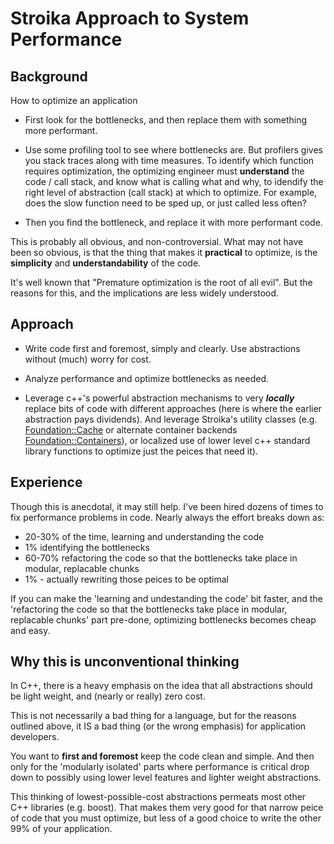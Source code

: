# Stroika Approach to System Performance

## Background

How to optimize an application

- First look for the bottlenecks, and then replace them with something more performant.

- Use some profiling tool to see where bottlenecks are. But profilers gives you stack traces along with time measures. To identify which function requires optimization, the optimizing engineer must **understand** the code / call stack, and know what is calling what and why, to idendify the right level of abstraction (call stack) at which to optimize. For example, does the slow function need to be sped up, or just called less often?

- Then you find the bottleneck, and replace it with more performant code.

This is probably all obvious, and non-controversial. What may not have been so obvious, is that the thing that makes it **practical** to optimize, is the **simplicity** and **understandability** of the code. 

It's well known that "Premature optimization is the root of all evil". But the reasons for this, and the implications are less widely understood. 

## Approach

- Write code first and foremost, simply and clearly. Use abstractions without (much) worry for cost.

- Analyze performance and optimize bottlenecks as needed.

- Leverage c++'s powerful abstraction mechanisms to very ***locally*** replace bits of code with different approaches (here is where the earlier abstraction pays dividends). And leverage Stroika's utility classes (e.g. [Foundation::Cache](../Library/Sources/Stroika/Foundation/Cache/ReadMe.md) or alternate container backends [Foundation::Containers](../Library/Sources/Stroika/Foundation/Containers/ReadMe.md#Alternate-Backends-Feature)), or localized use of lower level c++ standard library functions to optimize just the peices that need it).

## Experience

Though this is anecdotal, it may still help. I've been hired dozens of times to fix performance problems in code. Nearly always the effort breaks down as:

- 20-30% of the time, learning and understanding the code
- 1% identifying the bottlenecks
- 60-70% refactoring the code so that the bottlenecks take place in modular, replacable chunks
- 1% - actually rewriting those peices to be optimal

If you can make the 'learning and undestanding the code' bit faster, and the 'refactoring the code so that the bottlenecks take place in modular, replacable chunks' part pre-done, optimizing bottlenecks becomes cheap and easy.

## Why this is unconventional thinking

In C++, there is a heavy emphasis on the idea that all abstractions should be light weight, and (nearly or really) zero cost.

This is not necessarily a bad thing for a language, but for the reasons outlined above, it IS a bad thing (or the wrong emphasis) for application developers.

You want to **first and foremost** keep the code clean and simple. And then only for the 'modularly isolated' parts where performance is critical
drop down to possibly using lower level features and lighter weight abstractions.

This thinking of lowest-possible-cost abstractions permeats most other C++ libraries (e.g. boost). That makes them very good for that
narrow peice of code that you must optimize, but less of a good choice to write the other 99% of your application.
